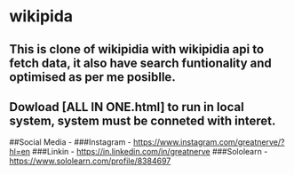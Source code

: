 # wikipida
## This is clone of wikipidia with wikipidia api to fetch data, it also have search funtionality and optimised as per me posiblle.
## Dowload [ALL IN ONE.html] to run in local system, system must be conneted with interet.

##Social Media - 
###Instagram - https://www.instagram.com/greatnerve/?hl=en
###Linkin - https://in.linkedin.com/in/greatnerve
###Sololearn - https://www.sololearn.com/profile/8384697
